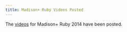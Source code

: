 ```yaml
---
title: Madison+ Ruby Videos Posted
---
```


The [videos][v] for Madison+ Ruby 2014 have been posted.

[v]: https://www.youtube.com/playlist?list=PLJ-cEwTSAyZ6gLSWt1Mnq7vxqB6qiEzMz

